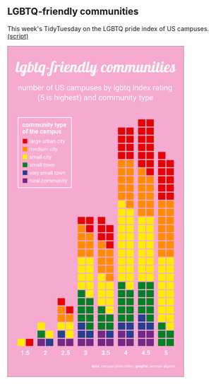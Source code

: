 ## LGBTQ-friendly communities

This week's TidyTuesday on the LGBTQ pride index of US campuses. [(script)](https://github.com/aalgenib/tidytuesday/blob/main/2024/week_24/tt2024w24_gh.R)

<img src="tt2024w24.png" alt="drawing" width="400"/>
